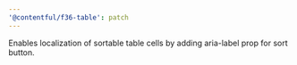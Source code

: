 ```yaml
---
'@contentful/f36-table': patch
---
```


Enables localization of sortable table cells by adding aria-label prop for sort button.
